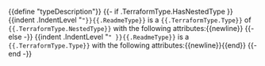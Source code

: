 {{define "typeDescription"}}
{{- if .TerraformType.HasNestedType }}{{indent .IndentLevel "`"}}{{.ReadmeType}}` is a `{{.TerraformType.Type}}` of `{{.TerraformType.NestedType}}` with the following attributes:{{newline}}
{{- else -}}
{{indent .IndentLevel "`" }}{{.ReadmeType}}` is a `{{.TerraformType.Type}}` with the following attributes:{{newline}}{{end}}
{{- end -}}

